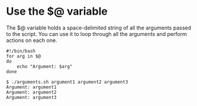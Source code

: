 # Use the $@ variable

The $@ variable holds a space-delimited string of all the arguments passed to the script. You can use it to loop through all the arguments and perform actions on each one.

```shell
#!/bin/bash
for arg in $@
do
    echo "Argument: $arg"
done
```

```text
$ ./arguments.sh argument1 argument2 argument3
Argument: argument1
Argument: argument2
Argument: argument3
```
